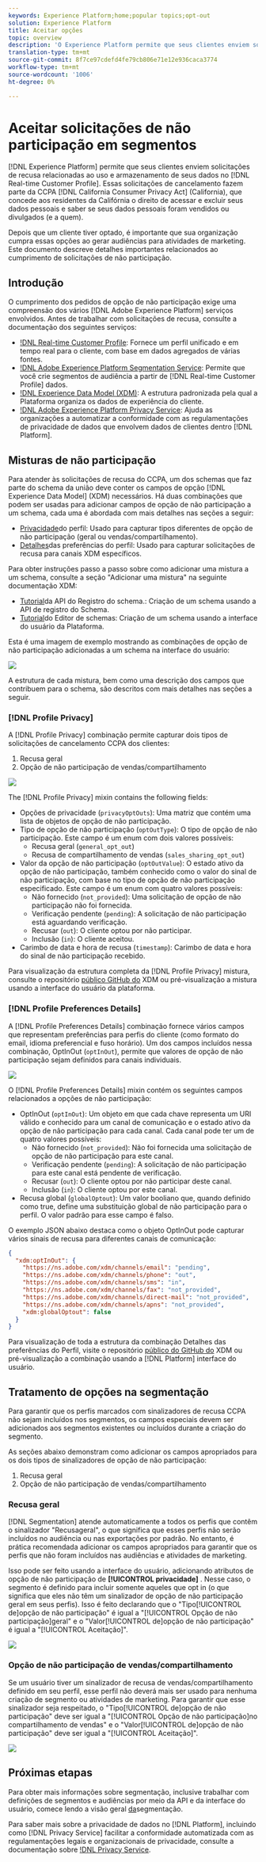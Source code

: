 ```yaml
---
keywords: Experience Platform;home;popular topics;opt-out
solution: Experience Platform
title: Aceitar opções
topic: overview
description: 'O Experience Platform permite que seus clientes enviem solicitações de não participação relacionadas ao uso e armazenamento de seus dados no Perfil do cliente em tempo real]. Essas solicitações de cancelamento fazem parte da California Consumer Privacy Act (CCPA), que dá aos residentes da Califórnia o direito de acessar e excluir seus dados pessoais e saber se seus dados pessoais foram vendidos ou divulgados (e a quem). '
translation-type: tm+mt
source-git-commit: 8f7ce97cdefd4fe79cb806e71e12e936caca3774
workflow-type: tm+mt
source-wordcount: '1006'
ht-degree: 0%

---
```



# Aceitar solicitações de não participação em segmentos

[!DNL Experience Platform] permite que seus clientes enviem solicitações de recusa relacionadas ao uso e armazenamento de seus dados no [!DNL Real-time Customer Profile]. Essas solicitações de cancelamento fazem parte da CCPA [!DNL California Consumer Privacy Act] (California), que concede aos residentes da Califórnia o direito de acessar e excluir seus dados pessoais e saber se seus dados pessoais foram vendidos ou divulgados (e a quem).

Depois que um cliente tiver optado, é importante que sua organização cumpra essas opções ao gerar audiências para atividades de marketing. Este documento descreve detalhes importantes relacionados ao cumprimento de solicitações de não participação.

## Introdução

O cumprimento dos pedidos de opção de não participação exige uma compreensão dos vários [!DNL Adobe Experience Platform] serviços envolvidos. Antes de trabalhar com solicitações de recusa, consulte a documentação dos seguintes serviços:

- [!DNL Real-time Customer Profile](../profile/home.md): Fornece um perfil unificado e em tempo real para o cliente, com base em dados agregados de várias fontes.
- [!DNL Adobe Experience Platform Segmentation Service](./home.md): Permite que você crie segmentos de audiência a partir de [!DNL Real-time Customer Profile] dados.
- [!DNL Experience Data Model (XDM)](../xdm/home.md): A estrutura padronizada pela qual a Plataforma organiza os dados de experiência do cliente.
- [!DNL Adobe Experience Platform Privacy Service](../privacy-service/home.md): Ajuda as organizações a automatizar a conformidade com as regulamentações de privacidade de dados que envolvem dados de clientes dentro [!DNL Platform].

## Misturas de não participação

Para atender às solicitações de recusa do CCPA, um dos schemas que faz parte do schema da união deve conter os campos de opção [!DNL Experience Data Model] (XDM) necessários. Há duas combinações que podem ser usadas para adicionar campos de opção de não participação a um schema, cada uma é abordada com mais detalhes nas seções a seguir:

- [Privacidade](#profile-privacy)do perfil: Usado para capturar tipos diferentes de opção de não participação (geral ou vendas/compartilhamento).
- [Detalhes](#profile-preferences-details)das preferências do perfil: Usado para capturar solicitações de recusa para canais XDM específicos.

Para obter instruções passo a passo sobre como adicionar uma mistura a um schema, consulte a seção &quot;Adicionar uma mistura&quot; na seguinte documentação XDM:
- [Tutorial](../xdm/api/getting-started.md)da API do Registro do schema.: Criação de um schema usando a API de registro do Schema.
- [Tutorial](../xdm/tutorials/create-schema-ui.md)do Editor de schemas: Criação de um schema usando a interface do usuário da Plataforma.

Esta é uma imagem de exemplo mostrando as combinações de opção de não participação adicionadas a um schema na interface do usuário:

![](images/opt-outs/opt-out-mixins-user-interface.png)

A estrutura de cada mistura, bem como uma descrição dos campos que contribuem para o schema, são descritos com mais detalhes nas seções a seguir.

### [!DNL Profile Privacy]

A [!DNL Profile Privacy] combinação permite capturar dois tipos de solicitações de cancelamento CCPA dos clientes:

1. Recusa geral
2. Opção de não participação de vendas/compartilhamento

![](images/opt-outs/profile-privacy.png)

The [!DNL Profile Privacy] mixin contains the following fields:

- Opções de privacidade (`privacyOptOuts`): Uma matriz que contém uma lista de objetos de opção de não participação.
- Tipo de opção de não participação (`optOutType`): O tipo de opção de não participação. Este campo é um enum com dois valores possíveis:
   - Recusa geral (`general_opt_out`)
   - Recusa de compartilhamento de vendas (`sales_sharing_opt_out`)
- Valor da opção de não participação (`optOutValue`): O estado ativo da opção de não participação, também conhecido como o valor do sinal de não participação, com base no tipo de opção de não participação especificado. Este campo é um enum com quatro valores possíveis:
   - Não fornecido (`not_provided`): Uma solicitação de opção de não participação não foi fornecida.
   - Verificação pendente (`pending`): A solicitação de não participação está aguardando verificação.
   - Recusar (`out`): O cliente optou por não participar.
   - Inclusão (`in`): O cliente aceitou.
- Carimbo de data e hora de recusa (`timestamp`): Carimbo de data e hora do sinal de não participação recebido.

Para visualização da estrutura completa da [!DNL Profile Privacy] mistura, consulte o repositório [público GitHub do](https://github.com/adobe/xdm/blob/master/schemas/context/profile-privacy.schema.json) XDM ou pré-visualização a mistura usando a interface do usuário da plataforma.

### [!DNL Profile Preferences Details]

A [!DNL Profile Preferences Details] combinação fornece vários campos que representam preferências para perfis do cliente (como formato do email, idioma preferencial e fuso horário). Um dos campos incluídos nessa combinação, OptInOut (`optInOut`), permite que valores de opção de não participação sejam definidos para canais individuais.

![](images/opt-outs/profile-preferences-details.png)

O [!DNL Profile Preferences Details] mixin contém os seguintes campos relacionados a opções de não participação:

- OptInOut (`optInOut`): Um objeto em que cada chave representa um URI válido e conhecido para um canal de comunicação e o estado ativo da opção de não participação para cada canal. Cada canal pode ter um de quatro valores possíveis:
   - Não fornecido (`not_provided`): Não foi fornecida uma solicitação de opção de não participação para este canal.
   - Verificação pendente (`pending`): A solicitação de não participação para este canal está pendente de verificação.
   - Recusar (`out`): O cliente optou por não participar deste canal.
   - Inclusão (`in`): O cliente optou por este canal.
- Recusa global (`globalOptout`): Um valor booliano que, quando definido como true, define uma substituição global de não participação para o perfil. O valor padrão para esse campo é falso.

O exemplo JSON abaixo destaca como o objeto OptInOut pode capturar vários sinais de recusa para diferentes canais de comunicação:

```json
{
  "xdm:optInOut": {
    "https://ns.adobe.com/xdm/channels/email": "pending",
    "https://ns.adobe.com/xdm/channels/phone": "out",
    "https://ns.adobe.com/xdm/channels/sms": "in",
    "https://ns.adobe.com/xdm/channels/fax": "not_provided",
    "https://ns.adobe.com/xdm/channels/direct-mail": "not_provided",
    "https://ns.adobe.com/xdm/channels/apns": "not_provided",
    "xdm:globalOptout": false
  }
}
```

Para visualização de toda a estrutura da combinação Detalhes das preferências do Perfil, visite o repositório [público do GitHub do](https://github.com/adobe/xdm/blob/master/schemas/context/profile-preferences-details.schema.json) XDM ou pré-visualização a combinação usando a [!DNL Platform] interface do usuário.

## Tratamento de opções na segmentação

Para garantir que os perfis marcados com sinalizadores de recusa CCPA não sejam incluídos nos segmentos, os campos especiais devem ser adicionados aos segmentos existentes ou incluídos durante a criação do segmento.

As seções abaixo demonstram como adicionar os campos apropriados para os dois tipos de sinalizadores de opção de não participação:
1. Recusa geral
2. Opção de não participação de vendas/compartilhamento

### Recusa geral

[!DNL Segmentation] atende automaticamente a todos os perfis que contêm o sinalizador &quot;Recusageral&quot;, o que significa que esses perfis não serão incluídos no audiência ou nas exportações por padrão. No entanto, é prática recomendada adicionar os campos apropriados para garantir que os perfis que não foram incluídos nas audiências e atividades de marketing.

Isso pode ser feito usando a interface do usuário, adicionando atributos de opção de não participação de **[!UICONTROL privacidade]** . Nesse caso, o segmento é definido para incluir somente aqueles que opt in (o que significa que eles não têm um sinalizador de opção de não participação geral em seus perfis). Isso é feito declarando que o &quot;Tipo[!UICONTROL de]opção de não participação&quot; é igual a &quot;[!UICONTROL Opção de não participação]geral&quot; e o &quot;Valor[!UICONTROL de]opção de não participação&quot; é igual a &quot;[!UICONTROL Aceitação]&quot;.

![](images/opt-outs/segment-general-opt-out.png)

### Opção de não participação de vendas/compartilhamento

Se um usuário tiver um sinalizador de recusa de vendas/compartilhamento definido em seu perfil, esse perfil não deverá mais ser usado para nenhuma criação de segmento ou atividades de marketing. Para garantir que esse sinalizador seja respeitado, o &quot;Tipo[!UICONTROL de]opção de não participação&quot; deve ser igual a &quot;[!UICONTROL Opção de não participação]no compartilhamento de vendas&quot; e o &quot;Valor[!UICONTROL de]opção de não participação&quot; deve ser igual a &quot;[!UICONTROL Aceitação]&quot;.

![](images/opt-outs/segment-sales-sharing-opt-out.png)

<!-- ### Overriding default exclusions

In some instances, such as building a segment of people who have opted out, it may be necessary to override the default exclusion of opted-out profiles. This override can be done via the API or in the Segment Builder user interface. -->

## Próximas etapas

Para obter mais informações sobre segmentação, inclusive trabalhar com definições de segmentos e audiências por meio da API e da interface do usuário, comece lendo a visão geral [da](./home.md)segmentação.

Para saber mais sobre a privacidade de dados no [!DNL Platform], incluindo como [!DNL Privacy Service] facilitar a conformidade automatizada com as regulamentações legais e organizacionais de privacidade, consulte a documentação sobre [!DNL Privacy Service](../privacy-service/home.md).
